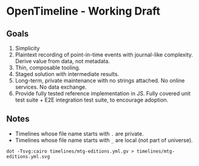 # OpenTimeline - Working Draft

## Goals

1. Simplicity
1. Plaintext recording of point-in-time events with journal-like complexity. Derive value from data, not metadata.
1. Thin, composable tooling.
1. Staged solution with intermediate results.
1. Long-term, private maintenance with no strings attached. No online services. No data exchange.
1. Provide fully tested reference implementation in JS. Fully covered unit test suite + E2E integration test suite, to encourage adoption.

## Notes

- Timelines whose file name starts with `.` are private.
- Timelines whose file name starts with `_` are local (not part of universe).

```shell
dot -Tsvg:cairo timelines/mtg-editions.yml.gv > timelines/mtg-editions.yml.svg
```
